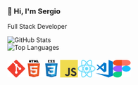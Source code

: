 ### 👋 Hi, I'm Sergio 
Full Stack Developer

<!-- GitHub Stats -->
<div>
  <img alt="GitHub Stats" src="https://github-readme-stats.vercel.app/api?username=KaratSergio&show_icons=true&theme=react">
</div>

<!-- Top Languages -->
<div>
  <img alt="Top Languages" src="https://github-readme-stats.vercel.app/api/top-langs/?username=KaratSergio&layout=compact&theme=react">
</div>

<!-- Icons -->
<div style="display: flex; margin-top: 20px;">
  <img src="./assets/git-logo.svg" alt="git" width="40" height="40"/> 
  <img src="./assets/html5-logo.svg" alt="html5" width="40" height="40"/>
  <img src="./assets/css3-logo.svg" alt="css3" width="40" height="40"/>
  <img src="./assets/js-logo.png" alt="javascript" width="40" height="40"/>
  <img src="./assets/react-icon.svg" alt="react" width="40" height="40"/>
  <img src="./assets/vscode-logo.png" alt="vscode" width="40" height="40"/>
  <img src="./assets/figma-logo.svg" alt="figma" width="40" height="40"/>
</div>


